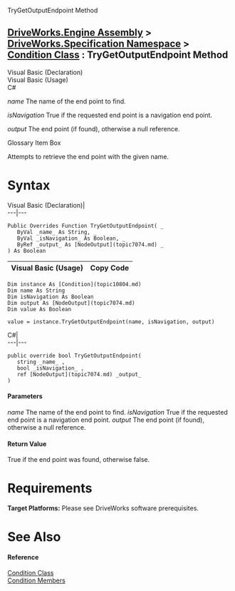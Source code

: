 TryGetOutputEndpoint Method   
  
[DriveWorks.Engine Assembly](topic2156.md) > [DriveWorks.Specification Namespace](topic10764.md) > [Condition Class](topic10804.md) : TryGetOutputEndpoint Method  
---  
  
Visual Basic (Declaration)    
Visual Basic (Usage)    
C# 

_name_
    The name of the end point to find.

_isNavigation_
    True if the requested end point is a navigation end point.

_output_
    The end point (if found), otherwise a null reference.

Glossary Item Box

Attempts to retrieve the end point with the given name. 

# Syntax

Visual Basic (Declaration)|   
---|---  
      
    
    Public Overrides Function TryGetOutputEndpoint( _
       ByVal _name_ As String, _
       ByVal _isNavigation_ As Boolean, _
       ByRef _output_ As [NodeOutput](topic7074.md) _
    ) As Boolean  
  
Visual Basic (Usage)| Copy Code  
---|---  
      
    
    Dim instance As [Condition](topic10804.md)
    Dim name As String
    Dim isNavigation As Boolean
    Dim output As [NodeOutput](topic7074.md)
    Dim value As Boolean
     
    value = instance.TryGetOutputEndpoint(name, isNavigation, output)  
  
C#|   
---|---  
      
    
    public override bool TryGetOutputEndpoint( 
       string _name_ ,
       bool _isNavigation_ ,
       ref [NodeOutput](topic7074.md) _output_
    )  
  
#### Parameters

 _name_
    The name of the end point to find.
_isNavigation_
    True if the requested end point is a navigation end point.
_output_
    The end point (if found), otherwise a null reference.

#### Return Value

True if the end point was found, otherwise false.

# Requirements

**Target Platforms:** Please see DriveWorks software prerequisites.

# See Also

#### Reference

[Condition Class](topic10804.md)   
[Condition Members](topic10805.md)


